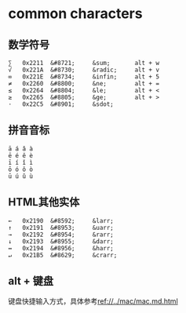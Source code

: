 # common characters

## 数学符号

    ∑   0x2211  &#8721;     &sum;       alt + w
    √   0x221A  &#8730;     &radic;     alt + v
    ∞   0x221E  &#8734;     &infin;     alt + 5
    ≠   0x2260  &#8800;     &ne;        alt + =
    ≤   0x2264  &#8804;     &le;        alt + <
    ≥   0x2265  &#8805;     &ge;        alt + >
    ⋅   0x22C5  &#8901;     &sdot;


## 拼音音标

    ā á ǎ à 
    ē é ě è 
    ī í ǐ ì 
    ō ó ǒ ò 
    ū ú ǔ ù


## HTML其他实体 

    ←   0x2190  &#8592;     &larr;
    ↑   0x2191  &#8953;     &uarr;
    →   0x2192  &#8954;     &rarr;
    ↓   0x2193  &#8955;     &darr; 
    ↔   0x2194  &#8956;     &harr;
    ↵   0x21B5  &#8629;     &crarr;  


## alt + 键盘

键盘快捷输入方式，具体参考<ref://../mac/mac.md.html>

